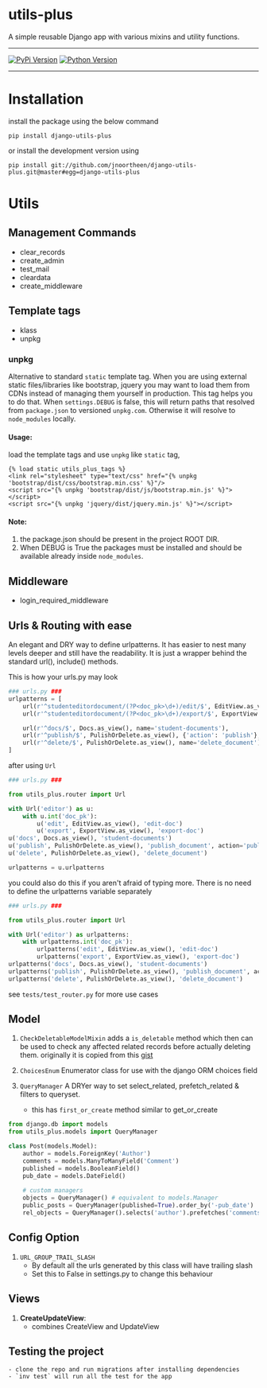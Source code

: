 # utils-plus 
A simple reusable Django app with various mixins and utility functions.

-------

[![PyPi Version](https://img.shields.io/pypi/v/pconf.svg?style=flat)](https://pypi.python.org/pypi/pconf)
[![Python Version](https://img.shields.io/pypi/pyversions/returns.svg)](https://pypi.org/project/returns/)

-------

# Installation
install the package using the below command

```commandline
pip install django-utils-plus
```

or install the development version using 
```commandline
pip install git://github.com/jnoortheen/django-utils-plus.git@master#egg=django-utils-plus
```

# Utils

## Management Commands
 - clear_records
 - create_admin
 - test_mail
 - cleardata
 - create_middleware
    
## Template tags
 - klass
 - unpkg
 
### unpkg
 Alternative to standard `static` template tag. When you are using external static files/libraries
like bootstrap, jquery you may want to load them from CDNs instead of managing them yourself in production.
This tag helps you to do that. When `settings.DEBUG` is false, this will return paths that resolved from
`package.json` to versioned `unpkg.com`. Otherwise it will resolve to `node_modules` locally.

#### Usage:

load the template tags and use `unpkg` like `static` tag,

```
{% load static utils_plus_tags %}
<link rel="stylesheet" type="text/css" href="{% unpkg 'bootstrap/dist/css/bootstrap.min.css' %}"/>
<script src="{% unpkg 'bootstrap/dist/js/bootstrap.min.js' %}"></script>
<script src="{% unpkg 'jquery/dist/jquery.min.js' %}"></script>
```
#### Note:
1. the package.json should be present in the project ROOT DIR.
1. When DEBUG is True the packages must  be installed and should be available already inside `node_modules`.
 

## Middleware
 - login_required_middleware

## Urls & Routing with ease

An elegant and DRY way to define urlpatterns. It has easier to nest many levels deeper and still have the readability.
It is just a wrapper behind the standard url(), include() methods.

This is how your urls.py may look
```python
### urls.py ###
urlpatterns = [
    url(r'^studenteditordocument/(?P<doc_pk>\d+)/edit/$', EditView.as_view(), name='edit-student-doc'),
    url(r'^studenteditordocument/(?P<doc_pk>\d+)/export/$', ExportView.as_view(), name='export-editore-doc'),

    url(r'^docs/$', Docs.as_view(), name='student-documents'),
    url(r'^publish/$', PulishOrDelete.as_view(), {'action': 'publish'}, name="publish_document"),
    url(r'^delete/$', PulishOrDelete.as_view(), name='delete_document'),
]
```

after using `Url`
```python
### urls.py ###

from utils_plus.router import Url

with Url('editor') as u:
    with u.int('doc_pk'):
        u('edit', EditView.as_view(), 'edit-doc')
        u('export', ExportView.as_view(), 'export-doc')
u('docs', Docs.as_view(), 'student-documents')
u('publish', PulishOrDelete.as_view(), 'publish_document', action='publish')
u('delete', PulishOrDelete.as_view(), 'delete_document')

urlpatterns = u.urlpatterns
```

you could also do this if you aren't afraid of typing more. There is no need to define the urlpatterns variable
separately
```python
### urls.py ###

from utils_plus.router import Url

with Url('editor') as urlpatterns:
    with urlpatterns.int('doc_pk'):
        urlpatterns('edit', EditView.as_view(), 'edit-doc')
        urlpatterns('export', ExportView.as_view(), 'export-doc')
urlpatterns('docs', Docs.as_view(), 'student-documents')
urlpatterns('publish', PulishOrDelete.as_view(), 'publish_document', action='publish')
urlpatterns('delete', PulishOrDelete.as_view(), 'delete_document')
```

see `tests/test_router.py` for more use cases

## Model 

1. `CheckDeletableModelMixin`
adds a `is_deletable` method which then can be used to check any affected related records before actually deleting them.
originally it is copied from this [gist](https://gist.github.com/freewayz/69d1b8bcb3c225bea57bd70ee1e765f8)

2. `ChoicesEnum`
Enumerator class for use with the django ORM choices field

3. `QueryManager`
A DRYer way to set select_related, prefetch_related & filters to queryset.
    - this has `first_or_create` method similar to get_or_create

```python
from django.db import models
from utils_plus.models import QueryManager

class Post(models.Model):
    author = models.ForeignKey('Author')
    comments = models.ManyToManyField('Comment')
    published = models.BooleanField()
    pub_date = models.DateField()
    
    # custom managers
    objects = QueryManager() # equivalent to models.Manager
    public_posts = QueryManager(published=True).order_by('-pub_date')
    rel_objects = QueryManager().selects('author').prefetches('comments')
```

## Config Option

1. `URL_GROUP_TRAIL_SLASH`
    - By default all the urls generated by this class will have trailing slash
    - Set this to False in settings.py to change this behaviour

## Views
1. **CreateUpdateView**:
    - combines CreateView and UpdateView

## Testing the project
    - clone the repo and run migrations after installing dependencies
    - `inv test` will run all the test for the app
